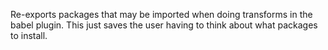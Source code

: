 Re-exports packages that may be imported when doing transforms in the babel plugin. This just saves the user having to think about what packages to install.
